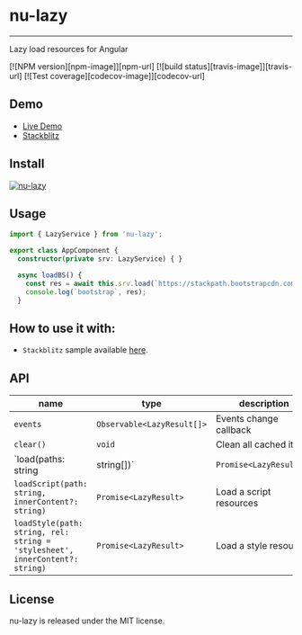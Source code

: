 # nu-lazy
---

Lazy load resources for Angular

[![NPM version][npm-image]][npm-url]
[![build status][travis-image]][travis-url]
[![Test coverage][codecov-image]][codecov-url]

## Demo

- [Live Demo](https://cipchk.github.io/nu-lazy/)
- [Stackblitz](https://stackblitz.com/edit/nu-lazy)

## Install

[![nu-lazy](https://nodei.co/npm/nu-lazy.png)](https://npmjs.org/package/nu-lazy)

## Usage

```typescript
import { LazyService } from 'nu-lazy';

export class AppComponent {
  constructor(private srv: LazyService) { }

  async loadBS() {
    const res = await this.srv.load(`https://stackpath.bootstrapcdn.com/bootstrap/4.1.3/css/bootstrap.min.css`);
    console.log(`bootstrap`, res);
  }
```

## How to use it with:

+ `Stackblitz` sample available [here](https://stackblitz.com/edit/nu-lazy).

## API

| name | type | description |
| ---- | -- | ----------- |
| `events` | `Observable<LazyResult[]>` | Events change callback |
| `clear()` | `void` | Clean all cached items |
| `load(paths: string | string[])` | `Promise<LazyResult[]>` | Load the specified resources, includes `.js`, `.css` |
| `loadScript(path: string, innerContent?: string)` | `Promise<LazyResult>` | Load a script resources |
| `loadStyle(path: string, rel: string = 'stylesheet', innerContent?: string)` | `Promise<LazyResult>` | Load a style resources |

## License

nu-lazy is released under the MIT license.
